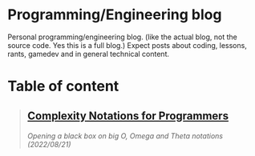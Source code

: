 # Programming/Engineering blog
Personal programming/engineering blog. (like the actual blog, not the source code. Yes this is a full blog.)
Expect posts about coding, lessons, rants, gamedev and in general technical content.

# Table of content

>  ## [Complexity Notations for Programmers](/posts/big_o_omega_theta.md)
>   ###### Opening a black box on big O, Omega and Theta notations (2022/08/21)